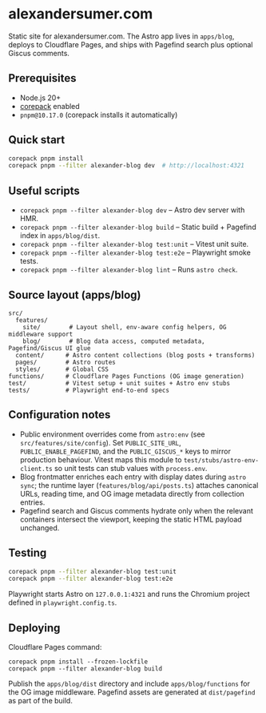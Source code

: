 # alexandersumer.com

Static site for alexandersumer.com. The Astro app lives in `apps/blog`, deploys to Cloudflare Pages, and ships with Pagefind search plus optional Giscus comments.

## Prerequisites

- Node.js 20+
- [corepack](https://nodejs.org/api/corepack.html) enabled
- `pnpm@10.17.0` (corepack installs it automatically)

## Quick start

```sh
corepack pnpm install
corepack pnpm --filter alexander-blog dev  # http://localhost:4321
```

## Useful scripts

- `corepack pnpm --filter alexander-blog dev` – Astro dev server with HMR.
- `corepack pnpm --filter alexander-blog build` – Static build + Pagefind index in `apps/blog/dist`.
- `corepack pnpm --filter alexander-blog test:unit` – Vitest unit suite.
- `corepack pnpm --filter alexander-blog test:e2e` – Playwright smoke tests.
- `corepack pnpm --filter alexander-blog lint` – Runs `astro check`.

## Source layout (apps/blog)

```
src/
  features/
    site/        # Layout shell, env-aware config helpers, OG middleware support
    blog/        # Blog data access, computed metadata, Pagefind/Giscus UI glue
  content/      # Astro content collections (blog posts + transforms)
  pages/        # Astro routes
  styles/       # Global CSS
functions/      # Cloudflare Pages Functions (OG image generation)
test/           # Vitest setup + unit suites + Astro env stubs
tests/          # Playwright end-to-end specs
```

## Configuration notes

- Public environment overrides come from `astro:env` (see `src/features/site/config`). Set `PUBLIC_SITE_URL`, `PUBLIC_ENABLE_PAGEFIND`, and the `PUBLIC_GISCUS_*` keys to mirror production behaviour. Vitest maps this module to `test/stubs/astro-env-client.ts` so unit tests can stub values with `process.env`.
- Blog frontmatter enriches each entry with display dates during `astro sync`; the runtime layer (`features/blog/api/posts.ts`) attaches canonical URLs, reading time, and OG image metadata directly from collection entries.
- Pagefind search and Giscus comments hydrate only when the relevant containers intersect the viewport, keeping the static HTML payload unchanged.

## Testing

```sh
corepack pnpm --filter alexander-blog test:unit
corepack pnpm --filter alexander-blog test:e2e
```

Playwright starts Astro on `127.0.0.1:4321` and runs the Chromium project defined in `playwright.config.ts`.

## Deploying

Cloudflare Pages command:

```
corepack pnpm install --frozen-lockfile
corepack pnpm --filter alexander-blog build
```

Publish the `apps/blog/dist` directory and include `apps/blog/functions` for the OG image middleware. Pagefind assets are generated at `dist/pagefind` as part of the build.
